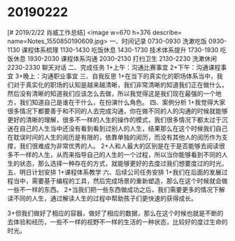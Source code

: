 # 20190222

[# 2019/2/22 肖威工作总结]
<image w=670 h=376 describe= name=Notes_1550850190609.jpg>
一、时间记录
0730-0930 洗漱吃饭
0930-1130 课程体系梳理
1130-1430 吃饭休息
1430-1730 技术体系提升
1730-1930 吃饭休息
1930-2030 课程体系沟通
2030-2130 打扫卫生
2130-2230 洗漱休闲
2230-2330 聊天对话
二、完成任务
1+上午：沟通比赛事宜
2+下午：沟通课程事宜
3+晚上：沟通职业事宜
三、自我反思
1+在当下的真实化的职场体系当中，我们对于真实化的职场的认知是越来越清晰，我们非常清晰的知道我们正在做什么，然后没有清晰的知道我们应该怎么去做，所以我觉得这是我们现在最强的一个地方，我们知道自己是谁在干什么，在扮演什么角色。
四、案例分析
1+我觉得大家很多情况下都要善于和不同的人去完成沟通，你在做不同的人的沟通的时候就能够更好的清晰的理解，很多不一样的人生的操作的模式，我们很多情况下都太过于沉迷在自己的人生当中还没有看到看到过别人的人生，结果那么在这个时候我们自己在耽误时间的人生的阅历是有限的，依靠单独的阅历，而没有其他人的阅历作为支撑，我们很难成为非常优秀的人。
2+人和人最大的区别是在于是否能够去阅读很多不一样的人生，从而来指导自己的人生的一个过程，所以当你能够看到不同的人生的状态，那么选择一种存在的方式，就能够更好的去度过我们想要度过的时光。
五、明日计划安排
1+课程体系教学
六、后续公司任务安排
1+我们在后面的发展过程当中，需要基于编程的工具，然后完成场景的重新塑造，那么在这个时候就会做一些不一样的东西。
2+当我们把一些东西做成功之后，我们需要更多的情况下解读不同的人生，通过解读人生的过程中帮助孩子们更快速的获得成长。

3+但我们做好了相应的容器，做好了相应的数据，那么在这个时候也就是不断的去体验和经历，一些不一样的视野不一样的生活的一种状态，比较好的度过生命的时光。
